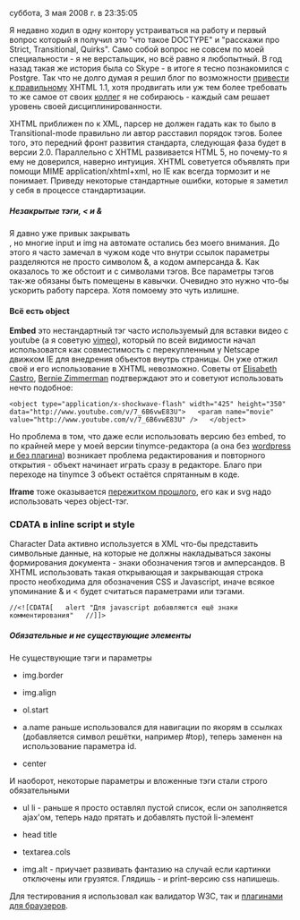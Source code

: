 суббота, 3 мая 2008 г. в 23:35:05

Я недавно ходил в одну контору устраиваться на работу и первый вопрос который я получил это "что такое DOCTYPE" и "расскажи про Strict, Transitional, Quirks". Само собой вопрос не совсем по моей специальности - я не верстальщик, но всё равно я любопытный. В год назад такая же история была со Skype - в итоге я тесно познакомился с Postgre. Так что не долго думая я решил блог по возможности [привести к правильному](http://validator.w3.org/check?uri=http%3A%2F%2Fkurapov.name%2F&charset=(detect+automatically)&doctype=Inline&group=0) XHTML 1.1, хотя продвигать или уж тем более требовать то же самое от своих [коллег](http://kollegi.zhilinsky.ru/) я не собираюсь - каждый сам решает уровень своей дисциплинированности.

XHTML приближен по к XML, парсер не должен гадать как то было в Transitional-mode правильно ли автор расставил порядок тэгов. Более того, это передний фронт развития стандарта, следующая фаза будет в версии 2.0. Параллельно с XHTML развивается HTML 5, но почему-то я ему не доверился, наверно интуиция. XHTML советуется объявлять при помощи MIME application/xhtml+xml, но IE как всегда тормозит и не понимает. Приведу некоторые стандартные ошибки, которые я заметил у себя в процессе стандартизации.

##### Незакрытые тэги, < и &  

Я давно уже привык закрывать <br />, но многие input и img на автомате остались без моего внимания. До этого я часто замечал в чужом коде что внутри ссылок параметры разделяются не просто символом &, а кодом амперсанда &. Как оказалось то же обстоит и с символами тэгов. Все параметры тэгов так-же обязаны быть помещены в кавычки. Очевидно это нужно что-бы ускорить работу парсера. Хотя помоему это чуть излишне.

#### Всё есть object

**Embed** это нестандартный тэг часто используемый для вставки видео с youtube (а я советую [vimeo](http://vimeo.com/900848)), который по всей видимости начал использоватся как совместимость с перекупленным у Netscape движком IE для внедрения объектов внутрь страницы. Он уже отжил своё и его использование в XHTML невозможно. Советы от [Elisabeth Castro](http://www.alistapart.com/articles/byebyeembed/), [Bernie Zimmerman](http://www.bernzilla.com/item.php?id=681) подтверждают это и советуют использовать нечто подобное:

`<object type="application/x-shockwave-flash" width="425" height="350" data="http://www.youtube.com/v/7_6B6vwE83U">   <param name="movie" value="http://www.youtube.com/v/7_6B6vwE83U" />   </object>`

Но проблема в том, что даже если использовать версию без embed, то по крайней мере у моей версии tinymce-редактора (а она без [wordpress и без плагина](http://wordpress.org/extend/plugins/xhtml-video-embed/)) возникает проблема редактирования и повторного открытия - объект начинает играть сразу в редакторе. Благо при переходе на tinymce 3 объект остаётся спрятанным в коде.

**Iframe** тоже оказывается [пережитком прошлого](http://xhtml.ru/2007/09/06/no-iframe-use-object/), его как и svg надо использовать через object-тэг.

### CDATA в inline script и style

Character Data активно используется в XML что-бы представить символьные данные, на которые не должны накладываться законы формирования документа - знаки обозначения тэгов и амперсандов. В XHTML использовать такая открывающая и закрывающая строка просто необходима для обозначения CSS и Javascript, иначе всякое упоминание & и < будет считаться параметрами или тэгами.

`//<![CDATA[   alert "Для javascript добавляются ещё знаки комментирования"   //]]>`

##### Обязательные и не существующие элементы  

Не существующие тэги и параметры

- img.border
- img.align
- ol.start  
    
- a.name раньше использовался для навигации по якорям в ссылках (добавляется символ решётки, например #top), теперь заменен на использование параметра id.  
    
- center

И наоборот, некоторые параметры и вложенные тэги стали строго обязательными

- ul li - раньше я просто оставлял пустой список, если он заполняется ajax'ом, теперь надо прятать и добавлять пустой li-элемент  
    
- head title
- textarea.cols
- img.alt - приучает развивать фантазию на случай если картинки отключены или грузятся. Глядишь - и print-версию css напишешь.

Для тестирования я использовал как валидатор W3C, так и [плагинами для браузеров](https://kurapov.ee/article/browser_plugins/).